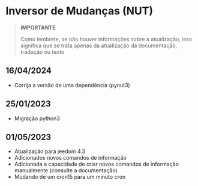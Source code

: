 # Inversor de Mudanças (NUT)

>**IMPORTANTE**
>
>Como lembrete, se não houver informações sobre a atualização, isso significa que se trata apenas da atualização da documentação, tradução ou texto

## 16/04/2024

- Corrija a versão de uma dependência (pynut3)

## 25/01/2023

- Migração python3

## 01/05/2023

- Atualização para jeedom 4.3
- Adicionados novos comandos de informação
- Adicionada a capacidade de criar novos comandos de informação manualmente (consulte a documentação)
- Mudando de um cron15 para um minuto cron
